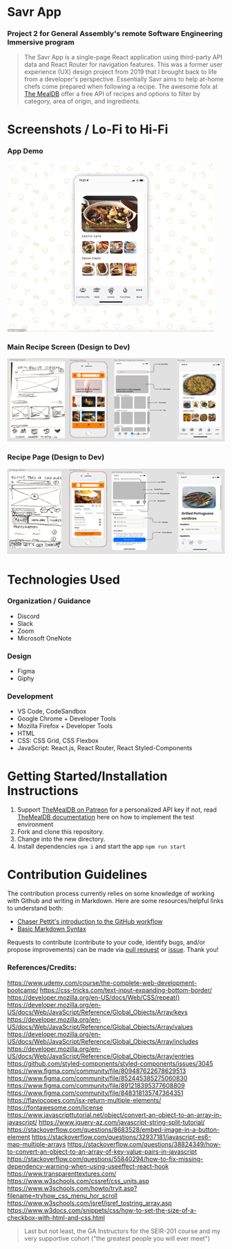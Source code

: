 # Savr App

### Project 2 for General Assembly's remote Software Engineering Immersive program

> The Savr App is a single-page React application using third-party API data and React Router for navigation features. This was a former user experience (UX) design project from 2019 that I brought back to life from a developer's perspective. Essentially Savr aims to help at-home chefs come prepared when following a recipe. The awesome folx at [The MealDB](https://www.themealdb.com/api.php/) offer a free API of recipes and options to filter by category, area of origin, and ingredients. 
 

# Screenshots / Lo-Fi to Hi-Fi
### App Demo
<img src="public/savr-mockup.gif" alt="mockup gif">

### Main Recipe Screen (Design to Dev)
<img src="public/main-recipe-screen.png" alt="mockup gif">

### Recipe Page (Design to Dev)
<img src="public/recipe-tab.png" alt="mockup gif">


# Technologies Used

### Organization / Guidance

- Discord
- Slack
- Zoom
- Microsoft OneNote

### Design

- Figma
- Giphy

### Development

- VS Code, CodeSandbox
- Google Chrome + Developer Tools
- Mozilla Firefox + Developer Tools
- HTML
- CSS: CSS Grid, CSS Flexbox
- JavaScript: React.js, React Router, React Styled-Components

# Getting Started/Installation Instructions

1. Support [TheMealDB on Patreon](https://www.patreon.com/thedatadb) for a personalized API key if not, read [TheMealDB documentation](https://www.themealdb.com/api.php) here on how to implement the test environment 
2. Fork and clone this repository.
3. Change into the new directory.
4. Install dependencies ```npm i``` and start the app ```npm run start```

# Contribution Guidelines
The contribution process currently relies on some knowledge of working with Github and writing in Markdown. Here are some resources/helpful links to understand both: 
- [Chaser Pettit's introduction to the GitHub workflow](https://gist.github.com/Chaser324/ce0505fbed06b947d962)
- [Basic Markdown Syntax](https://www.markdownguide.org/basic-syntax/)

Requests to contribute (contribute to your code, identify bugs, and/or propose improvements) can be made via [pull request](https://github.com/kccrtv/savr-app/compare) or [issue](https://github.com/kccrtv/savr-app/issues/new/choose). Thank you!

### References/Credits:
https://www.udemy.com/course/the-complete-web-development-bootcamp/
https://css-tricks.com/text-input-expanding-bottom-border/
https://developer.mozilla.org/en-US/docs/Web/CSS/repeat()
https://developer.mozilla.org/en-US/docs/Web/JavaScript/Reference/Global_Objects/Array/keys
https://developer.mozilla.org/en-US/docs/Web/JavaScript/Reference/Global_Objects/Array/values
https://developer.mozilla.org/en-US/docs/Web/JavaScript/Reference/Global_Objects/Array/includes
https://developer.mozilla.org/en-US/docs/Web/JavaScript/Reference/Global_Objects/Array/entries
https://github.com/styled-components/styled-components/issues/3045
https://www.figma.com/community/file/809487622678629513
https://www.figma.com/community/file/852445385275060830
https://www.figma.com/community/file/891218395377608809
https://www.figma.com/community/file/848318135747364351
https://flaviocopes.com/jsx-return-multiple-elements/
https://fontawesome.com/license
https://www.javascripttutorial.net/object/convert-an-object-to-an-array-in-javascript/
https://www.jquery-az.com/javascript-string-split-tutorial/
https://stackoverflow.com/questions/8683528/embed-image-in-a-button-element
https://stackoverflow.com/questions/32937181/javascript-es6-map-multiple-arrays
https://stackoverflow.com/questions/38824349/how-to-convert-an-object-to-an-array-of-key-value-pairs-in-javascript
https://stackoverflow.com/questions/55840294/how-to-fix-missing-dependency-warning-when-using-useeffect-react-hook
https://www.transparenttextures.com/
https://www.w3schools.com/cssref/css_units.asp
https://www.w3schools.com/howto/tryit.asp?filename=tryhow_css_menu_hor_scroll
https://www.w3schools.com/jsref/jsref_tostring_array.asp
https://www.w3docs.com/snippets/css/how-to-set-the-size-of-a-checkbox-with-html-and-css.html

> Last but not least, the GA Instructors for the SEIR-201 course and my very supportive cohort ("the greatest people you will ever meet")
